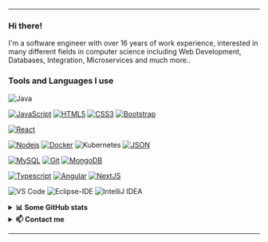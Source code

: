 ------


<h3>Hi there!</h3>
I'm a software engineer with over 16 years of work experience, interested in many different fields in computer science including Web Development, Databases, Integration, Microservices and much more..


<h3> Tools and Languages I use</h3>

<!--START_SECTION:colourise-->
<p align=center>

![Java](http://img.shields.io/badge/-Java-5B4638?style=flat-square&logo=java&logoColor=ffffff)

[![JavaScript](https://img.shields.io/badge/-JavaScript-black?style=flat&logo=javascript&link=https://github.com/laminba2003)](https://github.com/laminba2003) 
[![HTML5](https://img.shields.io/badge/-HTML5-E34F26?style=flat&logo=html5&logoColor=white&link=https://github.com/laminba2003)](https://github.com/laminba2003) 
[![CSS3](https://img.shields.io/badge/-CSS3-1572B6?style=flat&logo=css3&link=https://github.com/laminba2003)](https://github.com/laminba2003) 
[![Bootstrap](https://img.shields.io/badge/-Bootstrap-563D7C?style=flat&logo=bootstrap&link=https://github.com/laminba2003)](https://github.com/laminba2003) 

[![React](https://img.shields.io/badge/-React-black?style=flat&logo=react&link=https://github.com/laminba2003)](https://github.com/laminba2003) 

[![Nodejs](https://img.shields.io/badge/-Nodejs-green?style=flat&logo=Node.js&link=https://github.com/laminba2003)](https://github.com/laminba2003) 
[![Docker](https://img.shields.io/badge/-Docker-black?style=flat&logo=docker&link=https://github.com/laminba2003)](https://github.com/laminba2003)
![Kubernetes](https://img.shields.io/badge/kubernetes-%23326ce5.svg?style=for-the-badge&logo=kubernetes&logoColor=white) 
[![JSON](https://img.shields.io/badge/-json-02569B?style=flat&logo=json&link=https://github.com/laminba2003)](https://github.com/laminba2003)

[![MySQL](https://img.shields.io/badge/-MySQL-black?style=flat&logo=mysql&link=https://github.com/laminba2003)](https://github.com/laminba2003)
[![Git](https://img.shields.io/badge/-Git-black?style=flat&logo=git&link=https://github.com/laminba2003)](https://github.com/laminba2003) 
[![MongoDB](https://img.shields.io/badge/-MongoDB-FCA121?style=flat&logo=mongodb&link=https://github.com/laminba2003)](https://gitlab.com/BRdhanani) 

[![Typescript](https://img.shields.io/badge/-TypeScript-white?style=flat&logo=typescript&link=https://github.com/laminba2003)](https://github.com/laminba2003)
[![Angular](https://img.shields.io/badge/-Angular-red?style=flat&logo=angular&link=https://github.com/laminba2003)](https://github.com/laminba2003) 
[![NextJS](https://img.shields.io/badge/-NextJS-black?style=flat&logo=nextjs&link=https://github.com/laminba2003)](https://github.com/laminba2003)

![VS Code](http://img.shields.io/badge/-VS%20Code-007ACC?style=flat-square&logo=visual-studio-code&logoColor=ffffff)
![Eclipse-IDE](http://img.shields.io/badge/-Eclipse-2C2255?style=flat-square&logo=eclipse&logoColor=ffffff)
![IntelliJ IDEA](https://img.shields.io/badge/IntelliJIDEA-000000.svg?style=for-the-badge&logo=intellij-idea&logoColor=white)

</p>
<!--END_SECTION:colourise-->

<details>
<summary> <b>📊 Some GitHub stats </b></summary>
<p align="center">
  <img align="center" width="450" height="165" src="https://github-readme-stats.vercel.app/api?username=laminba2003&show_icons=true&hide_border=false&line_height=20&show_owner=true&bg_color=0,EE82EE,FFFFFF&theme=graywhite"/>
<img align="center" width="450" height="150" src="https://github-readme-stats.vercel.app/api/top-langs/?username=laminba2003&layout=compact&hide=HTML&langs_count=10&bg_color=0,EE82EE,FFFFFF&theme=graywhite"/>
</p>
</details>
 
<details>
<summary> <b>📫 Contact me </b></summary>
<p align="center">
<a href="https://www.linkedin.com/in/lamineba/"><img alt="LinkedIn" src="https://img.shields.io/badge/linkedin-%230077B5.svg?style=for-the-badge&logo=linkedin&logoColor=white"></a>
<a href="mailto:laminba2003@gmail.com"><img alt="Email" src="https://img.shields.io/badge/Gmail-D14836?style=for-the-badge&logo=gmail&logoColor=white"></a>
</p>
</details>

------
